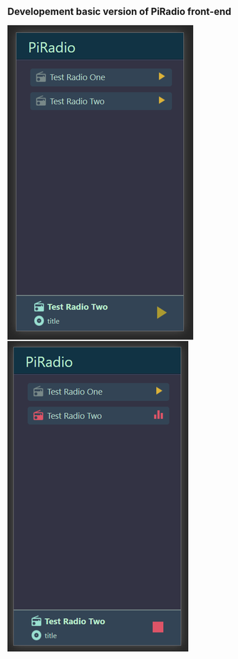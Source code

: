 ## Developement basic version of PiRadio front-end

![Radio 1](git-img/Radio1.png)
![Radio 2](git-img/Radio2.png)

